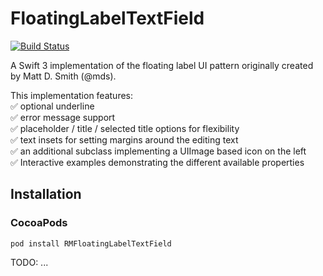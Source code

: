 
# FloatingLabelTextField

[![Build Status](https://travis-ci.org/intonarumori/FloatingLabelTextField.svg?branch=master)](https://travis-ci.org/intonarumori/FloatingLabelTextField)


A Swift 3 implementation of the floating label UI pattern originally created by Matt D. Smith (@mds).

This implementation features:  
✅ optional underline  
✅ error message support  
✅ placeholder / title / selected title options for flexibility  
✅ text insets for setting margins around the editing text  
✅ an additional subclass implementing a UIImage based icon on the left  
✅ Interactive examples demonstrating the different available properties  

## Installation

### CocoaPods

`pod install RMFloatingLabelTextField`

TODO: ...
